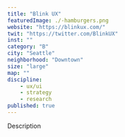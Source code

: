 ```yaml
---
title: "Blink UX"
featuredImage: ./-hamburgers.png
website: "https://blinkux.com/"
twit: "https://twitter.com/BlinkUX"
inst: ""
category: "B"
city: "Seattle"
neighborhood: "Downtown"
size: "large"
map: ""
discipline:
    - ux/ui
    - strategy
    - research
published: true
---
```


Description
